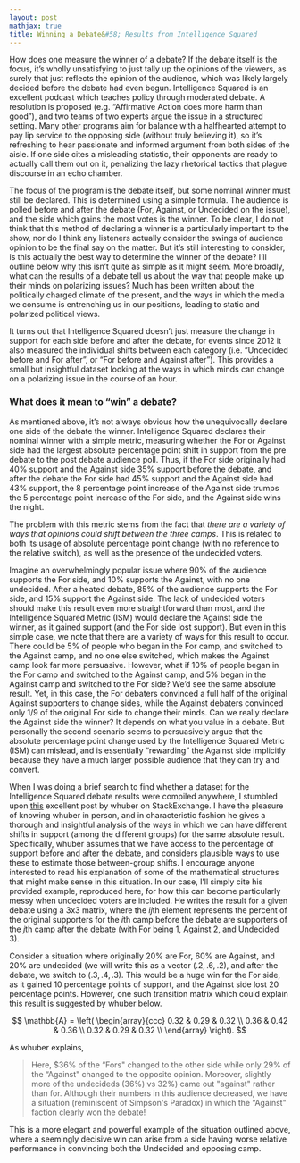```yaml
---
layout: post
mathjax: true
title: Winning a Debate&#58; Results from Intelligence Squared
---
```

 
How does one measure the winner of a debate? If the debate itself is the focus, it’s wholly unsatisfying to just tally up the opinions of the viewers, as surely that just reflects the opinion of the audience, which was likely largely decided before the debate had even begun. Intelligence Squared is an excellent podcast which teaches policy through moderated debate. A resolution is proposed (e.g. “Affirmative Action does more harm than good”), and two teams of two experts argue the issue in a structured setting. Many other programs aim for balance with a halfhearted attempt to pay lip service to the opposing side (without truly believing it), so it’s refreshing to hear passionate and informed argument from both sides of the aisle. If one side cites a misleading statistic, their opponents are ready to actually call them out on it, penalizing the lazy rhetorical tactics that plague discourse in an echo chamber.

The focus of the program is the debate itself, but some nominal winner must still be declared. This is determined using a simple formula. The audience is polled before and after the debate (For, Against, or Undecided on the issue), and the side which gains the most votes is the winner. To be clear, I do not think that this method of declaring a winner is a particularly important to the show, nor do I think any listeners actually consider the swings of audience opinion to be the final say on the matter. But it’s still interesting to consider, is this actually the best way to determine the winner of the debate? I’ll outline below why this isn’t quite as simple as it might seem. More broadly, what can the results of a debate tell us about the way that people make up their minds on polarizing issues? Much has been written about the politically charged climate of the present, and the ways in which the media we consume is entrenching us in our positions, leading to static and polarized political views. 

It turns out that Intelligence Squared doesn’t just measure the change in support for each side before and after the debate, for events since 2012 it also measured the individual shifts between each category (i.e. “Undecided before and For after”, or “For before and Against after”). This provides a small but insightful dataset looking at the ways in which minds can change on a polarizing issue in the course of an hour. 

### What does it mean to “win” a debate?

As mentioned above, it’s not always obvious how the unequivocally declare one side of the debate the winner. Intelligence Squared declares their nominal winner with a simple metric, measuring whether the For or Against side had the largest absolute percentage point shift in support from the pre debate to the post debate audience poll. Thus, if the For side originally had 40% support and the Against side 35% support before the debate, and after the debate the For side had 45% support and the Against side had 43% support, the 8 percentage point increase of the Against side trumps the 5 percentage point increase of the For side, and the Against side wins the night.

The problem with this metric stems from the fact  that *there are a variety of ways that opinions could shift between the three camps*. This is related to both its usage of absolute percentage point change (with no reference to the relative switch), as well as the presence of the undecided voters.

Imagine an overwhelmingly popular issue where 90% of the audience supports the For side, and 10% supports the Against, with no one undecided. After a heated debate, 85% of the audience supports the For side, and 15% support the Against side. The lack of undecided voters should make this result even more straightforward than most, and the Intelligence Squared Metric (ISM) would declare the Against side the winner, as it gained support (and the For side lost support). But even in this simple case, we note that there are a variety of ways for this result to occur. There could be 5% of people who began in the For camp, and switched to the Against camp, and no one else switched, which makes the Against camp look far more persuasive. However, what if 10% of people began in the For camp and switched to the Against camp, and 5% began in the Against camp and switched to the For side? We’d see the same absolute result. Yet, in this case, the For debaters convinced a full half of the original Against supporters  to change sides, while the Against debaters convinced only 1/9 of the original For side to change their minds. Can we really declare the Against side the winner? It depends on what you value in a debate. But personally the second scenario seems to persuasively argue that the absolute percentage point change used by the Intelligence Squared Metric (ISM) can mislead, and is essentially “rewarding” the Against side implicitly because they have a much larger possible audience that they can try and convert.

When I was doing a brief search to find whether a dataset for the Intelligence Squared debate results were compiled anywhere, I stumbled upon [this](https://stats.stackexchange.com/a/94742) excellent post by whuber on StackExchange. I have the pleasure of knowing whuber in person, and in characteristic fashion he gives a thorough and insightful analysis of the ways in which we can have different shifts in support (among the different groups) for the same absolute result. Specifically, whuber assumes that we have access to the percentage of support before and after the debate, and considers plausible ways to use these to estimate those between-group shifts. I encourage anyone interested to read his explanation of some of the mathematical structures that might make sense in this situation. In our case, I’ll simply cite his provided example, reproduced here, for how this can become particularly messy when undecided voters are included. He writes the result for a given debate using a 3x3 matrix, where the $ij$th element represents the percent of the original supporters for the $i$th camp before the debate are supporters of the $j$th camp after the debate (with For being 1, Against 2, and Undecided 3). 

Consider a situation where originally 20% are For, 60% are Against, and 20% are undecided (we will write this as a vector $(.2, .6, .2)$, and after the debate, we switch to $(.3, .4, .3)$. This would be a huge win for the For side, as it gained 10 percentage points of support, and the Against side lost 20 percentage points. However, one such transition matrix which could explain this result is suggested by whuber below.

$$
\mathbb{A} = \left(
\begin{array}{ccc}
 0.32 & 0.29 & 0.32 \\
 0.36 & 0.42 & 0.36 \\
 0.32 & 0.29 & 0.32 \\
\end{array}
\right).
$$

As whuber explains,

> Here, $36% of the “Fors" changed to the other side while only 29% of the “Against" changed to the opposite opinion. Moreover, slightly more of the undecideds (36%) vs 32%) came out "against" rather than for. Although their numbers in this audience decreased, we have a situation (reminiscent of Simpson's Paradox) in which the “Against" faction clearly won the debate!

This is a more elegant and powerful example of the situation outlined above, where a seemingly decisive win can arise from a side having worse relative performance in convincing both the Undecided and opposing camp.








